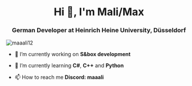 <h1 align="center">Hi 👋, I'm Mali/Max</h1>
<h3 align="center">German Developer at Heinrich Heine University, Düsseldorf</h3>

<p align="left"> <img src="https://komarev.com/ghpvc/?username=maaali12&label=Profile%20views&color=0e75b6&style=flat" alt="maaali12" /> </p>

- 🔭 I’m currently working on **S&box development**

- 🌱 I’m currently learning **C#**, **C++** and **Python**

- 📫 How to reach me **Discord: maaali**
